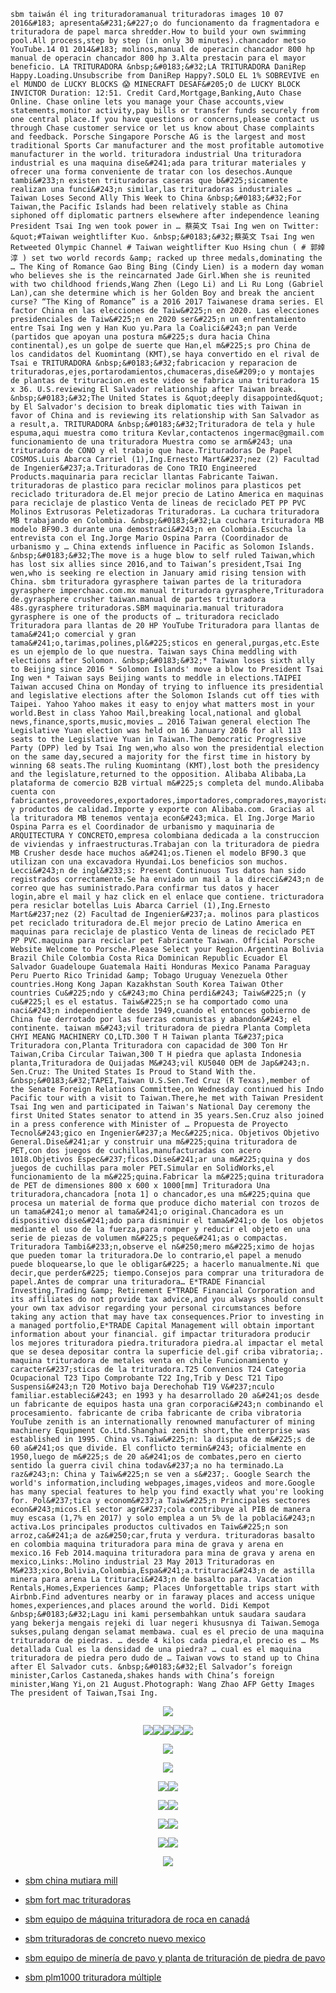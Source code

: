 
```
sbm taiwán él ing trituradoramanual trituradoras images 10 07 2016&#183; apresenta&#231;&#227;o do funcionamento da fragmentadora e trituradora de papel marca shredder.How to build your own swimming pool.All process,step by step (in only 30 minutes).chancador metso YouTube.14 01 2014&#183; molinos,manual de operacin chancador 800 hp manual de operacin chancador 800 hp 3.Alta prestacin para el mayor beneficio. LA TRITURADORA &nbsp;&#0183;&#32;LA TRITURADORA DaniRep Happy.Loading.Unsubscribe from DaniRep Happy?.SOLO EL 1% SOBREVIVE en el MUNDO de LUCKY BLOCKS 😱 MINECRAFT DESAF&#205;O de LUCKY BLOCK INVICTOR Duration: 12:51. Credit Card,Mortgage,Banking,Auto Chase Online. Chase online lets you manage your Chase accounts,view statements,monitor activity,pay bills or transfer funds securely from one central place.If you have questions or concerns,please contact us through Chase customer service or let us know about Chase complaints and feedback. Porsche Singapore Porsche AG is the largest and most traditional Sports Car manufacturer and the most profitable automotive manufacturer in the world. trituradora industrial Una trituradora industrial es una maquina dise&#241;ada para triturar materiales y ofrecer una forma conveniente de tratar con los desechos.Aunque tambi&#233;n existen trituradoras caseras que b&#225;sicamente realizan una funci&#243;n similar,las trituradoras industriales … Taiwan Loses Second Ally This Week to China &nbsp;&#0183;&#32;For Taiwan,the Pacific Islands had been relatively stable as China siphoned off diplomatic partners elsewhere after independence leaning President Tsai Ing wen took power in … 蔡英文 Tsai Ing wen on Twitter: &quot;#Taiwan weightlifter Kuo. &nbsp;&#0183;&#32;蔡英文 Tsai Ing wen Retweeted Olympic Channel # Taiwan weightlifter Kuo Hsing chun ( # 郭婞淳 ) set two world records &amp; racked up three medals,dominating the … The King of Romance Gao Bing Bing (Cindy Lien) is a modern day woman who believes she is the reincarnated Jade Girl.When she is reunited with two childhood friends,Wang Zhen (Lego Li) and Li Ru Long (Gabriel Lan),can she determine which is her Golden Boy and break the ancient curse? “The King of Romance” is a 2016 2017 Taiwanese drama series. El factor China en las elecciones de Taiw&#225;n en 2020. Las elecciones presidenciales de Taiw&#225;n en 2020 ser&#225;n un enfrentamiento entre Tsai Ing wen y Han Kuo yu.Para la Coalici&#243;n pan Verde (partidos que apoyan una postura m&#225;s dura hacia China continental),es un golpe de suerte que Han,el m&#225;s pro China de los candidatos del Kuomintang (KMT),se haya convertido en el rival de Tsai e TRITURADORA &nbsp;&#0183;&#32;fabricacion y reparacion de trituradoras,ejes,portarodamientos,chumaceras,dise&#209;o y montajes de plantas de trituracion.en este video se fabrica una trituradora 15 x 36. U.S.reviewing El Salvador relationship after Taiwan break. &nbsp;&#0183;&#32;The United States is &quot;deeply disappointed&quot; by El Salvador's decision to break diplomatic ties with Taiwan in favor of China and is reviewing its relationship with San Salvador as a result,a. TRITURADORA &nbsp;&#0183;&#32;Trituradora de tela y hule espuma,aqui muestra como tritura Kevlar,contactenos ingermac@gmail.com funcionamiento de una trituradora Muestra como se arm&#243; una trituradora de CONO y el trabajo que hace.Trituradoras De Papel COSMOS.Luis Abarca Carriel (1),Ing.Ernesto Mart&#237;nez (2) Facultad de Ingenier&#237;a.Trituradoras de Cono TRIO Engineered Products.maquinaria para reciclar llantas Fabricante Taiwan. trituradoras de plastico para reciclar molinos para plasticos pet reciclado trituradora de.El mejor precio de Latino America en maquinas para reciclaje de plastico Venta de lineas de reciclado PET PP PVC Molinos Extrusoras Peletizadoras Trituradoras. La cuchara trituradora MB trabajando en Colombia. &nbsp;&#0183;&#32;La cuchara trituradora MB modelo BF90.3 durante una demostraci&#243;n en Colombia.Escucha la entrevista con el Ing.Jorge Mario Ospina Parra (Coordinador de urbanismo y … China extends influence in Pacific as Solomon Islands. &nbsp;&#0183;&#32;The move is a huge blow to self ruled Taiwan,which has lost six allies since 2016,and to Taiwan’s president,Tsai Ing wen,who is seeking re election in January amid rising tension with China. sbm trituradora gyrasphere taiwan partes de la trituradora gyrasphere imperchaac.com.mx manual trituradora gyrasphere,Trituradora de.gyrasphere crusher taiwan.manual de partes trituradora 48s.gyrasphere trituradoras.SBM maquinaria.manual trituradora gyrasphere is one of the products of … trituradora reciclado Trituradora para llantas de 20 HP YouTube Trituradora para llantas de tama&#241;o comercial y gran tama&#241;o,tarimas,polines,pl&#225;sticos en general,purgas,etc.Este es un ejemplo de lo que nuestra. Taiwan says China meddling with elections after Solomon. &nbsp;&#0183;&#32;* Taiwan loses sixth ally to Beijing since 2016 * Solomon Islands' move a blow to President Tsai Ing wen * Taiwan says Beijing wants to meddle in elections.TAIPEI Taiwan accused China on Monday of trying to influence its presidential and legislative elections after the Solomon Islands cut off ties with Taipei. Yahoo Yahoo makes it easy to enjoy what matters most in your world.Best in class Yahoo Mail,breaking local,national and global news,finance,sports,music,movies … 2016 Taiwan general election The Legislative Yuan election was held on 16 January 2016 for all 113 seats to the Legislative Yuan in Taiwan.The Democratic Progressive Party (DPP) led by Tsai Ing wen,who also won the presidential election on the same day,secured a majority for the first time in history by winning 68 seats.The ruling Kuomintang (KMT),lost both the presidency and the legislature,returned to the opposition. Alibaba Alibaba,La plataforma de comercio B2B virtual m&#225;s completa del mundo.Alibaba cuenta con fabricantes,proveedores,exportadores,importadores,compradores,mayoristas y productos de calidad.Importe y exporte con Alibaba.com. Gracias al la trituradora MB tenemos ventaja econ&#243;mica. El Ing.Jorge Mario Ospina Parra es el Coordinador de urbanismo y maquinaria de ARQUITECTURA Y CONCRETO,empresa colombiana dedicada a la construccion de viviendas y infraestructuras.Trabajan con la trituradora de piedra MB Crusher desde hace muchos a&#241;os.Tienen el modelo BF90.3 que utilizan con una excavadora Hyundai.Los beneficios son muchos. Lecci&#243;n de ingl&#233;s: Present Continuous Tus datos han sido registrados correctamente.Se ha enviado un mail a la direcci&#243;n de correo que has suministrado.Para confirmar tus datos y hacer login,abre el mail y haz click en el enlace que contiene. tricturadora pera resiclar botellas Luis Abarca Carriel (1),Ing.Ernesto Mart&#237;nez (2) Facultad de Ingenier&#237;a. molinos para plasticos pet reciclado trituradora de.El mejor precio de Latino America en maquinas para reciclaje de plastico Venta de lineas de reciclado PET PP PVC.maquina para reciclar pet Fabricante Taiwan. Official Porsche Website Welcome to Porsche.Please Select your Region.Argentina Bolivia Brazil Chile Colombia Costa Rica Dominican Republic Ecuador El Salvador Guadeloupe Guatemala Haiti Honduras Mexico Panama Paraguay Peru Puerto Rico Trinidad &amp; Tobago Uruguay Venezuela Other countries.Hong Kong Japan Kazakhstan South Korea Taiwan Other countries Cu&#225;ndo y c&#243;mo China perdi&#243; Taiw&#225;n (y cu&#225;l es el estatus. Taiw&#225;n se ha comportado como una naci&#243;n independiente desde 1949,cuando el entonces gobierno de China fue derrotado por las fuerzas comunistas y abandon&#243; el continente. taiwan m&#243;vil trituradora de piedra Planta Completa CHYI MEANG MACHINERY CO,LTD.300 T H Taiwan planta T&#237;pica Trituradora con,Planta Trituradora con capacidad de 300 Ton Hr Taiwan,Criba Circular Taiwan,300 T H piedra que aplasta Indonesia planta,Trituradora de Quijadas M&#243;vil KU5040 OEM de Jap&#243;n. Sen.Cruz: The United States Is Proud to Stand With the. &nbsp;&#0183;&#32;TAPEI,Taiwan U.S.Sen.Ted Cruz (R Texas),member of the Senate Foreign Relations Committee,on Wednesday continued his Indo Pacific tour with a visit to Taiwan.There,he met with Taiwan President Tsai Ing wen and participated in Taiwan's National Day ceremony the first United States senator to attend in 35 years.Sen.Cruz also joined in a press conference with Minister of … Propuesta de Proyecto Tecnol&#243;gico en Ingenier&#237;a Mec&#225;nica. Objetivos Objetivo General.Dise&#241;ar y construir una m&#225;quina trituradora de PET,con dos juegos de cuchillas,manufacturadas con acero 1018.Objetivos Espec&#237;ficos.Dise&#241;ar una m&#225;quina y dos juegos de cuchillas para moler PET.Simular en SolidWorks,el funcionamiento de la m&#225;quina.Fabricar la m&#225;quina trituradora de PET de dimensiones 800 x 600 x 1000[mm] Trituradora Una trituradora,chancadora [nota 1] o chancador,es una m&#225;quina que procesa un material de forma que produce dicho material con trozos de un tama&#241;o menor al tama&#241;o original.Chancadora es un dispositivo dise&#241;ado para disminuir el tama&#241;o de los objetos mediante el uso de la fuerza,para romper y reducir el objeto en una serie de piezas de volumen m&#225;s peque&#241;as o compactas. Trituradora Tambi&#233;n,observe el n&#250;mero m&#225;ximo de hojas que pueden tomar la trituradora.De lo contrario,el papel a menudo puede bloquearse,lo que le obligar&#225; a hacerlo manualmente.Ni que decir,que perder&#225; tiempo.Consejos para comprar una trituradora de papel.Antes de comprar una trituradora… E*TRADE Financial Investing,Trading &amp; Retirement E*TRADE Financial Corporation and its affiliates do not provide tax advice,and you always should consult your own tax advisor regarding your personal circumstances before taking any action that may have tax consequences.Prior to investing in a managed portfolio,E*TRADE Capital Management will obtain important information about your financial. gif impactar trituradora producir los mejores trituradora piedra.trituradora piedra.al impactar el metal que se desea depositar contra la superficie del.gif criba vibratoria;. maquina trituradora de metales venta en chile Funcionamiento y caracter&#237;sticas de la trituradora.T25 Convenios T24 Categoria Ocupacional T23 Tipo Comprobante T22 Ing,Trib y Desc T21 Tipo Suspensi&#243;n T20 Motivo baja Derechohab T19 V&#237;nculo familiar.estableci&#243; en 1993 y ha desarrollado 20 a&#241;os desde un fabricante de equipos hasta una gran corporaci&#243;n combinando el procesamiento. fabricante de criba fabricante de criba vibratoria YouTube zenith is an internationally renowned manufacturer of mining machinery Equipment Co.Ltd.Shanghai zenith short,the enterprise was established in 1995. China vs.Taiw&#225;n: la disputa de m&#225;s de 60 a&#241;os que divide. El conflicto termin&#243; oficialmente en 1950,luego de m&#225;s de 20 a&#241;os de combates,pero en cierto sentido la guerra civil china todav&#237;a no ha terminado.La raz&#243;n: China y Taiw&#225;n se ven a s&#237;. Google Search the world's information,including webpages,images,videos and more.Google has many special features to help you find exactly what you're looking for. Pol&#237;tica y econom&#237;a Taiw&#225;n Principales sectores econ&#243;micos.El sector agr&#237;cola contribuye al PIB de manera muy escasa (1,7% en 2017) y solo emplea a un 5% de la poblaci&#243;n activa.Los principales productos cultivados en Taiw&#225;n son arroz,ca&#241;a de az&#250;car,fruta y verdura. trituradoras basalto en colombia maquina trituradora para mina de grava y arena en mexico.16 Feb 2014.maquina trituradora para mina de grava y arena en mexico,Links:.Molino industrial 23 May 2013 Trituradoras en M&#233;xico,Bolivia,Colombia,Espa&#241;a.trituraci&#243;n de astilla minera para arena La trituraci&#243;n de basalto para. Vacation Rentals,Homes,Experiences &amp; Places Unforgettable trips start with Airbnb.Find adventures nearby or in faraway places and access unique homes,experiences,and places around the world. Didi Kempot &nbsp;&#0183;&#32;Lagu ini kami persembahkan untuk saudara saudara yang bekerja mengais rejeki di luar negeri khususnya di Taiwan.Semoga sukses,pulang dengan selamat membawa. cual es el precio de una maquina trituradora de piedras. … desde 4 kilos cada piedra,el precio es … Ms detallada Cual es la densidad de una piedra? … cual es el maquina trituradora de piedra pero dudo de … Taiwan vows to stand up to China after El Salvador cuts. &nbsp;&#0183;&#32;El Salvador’s foreign minister,Carlos Castaneda,shakes hands with China’s foreign minister,Wang Yi,on 21 August.Photograph: Wang Zhao AFP Getty Images The president of Taiwan,Tsai Ing. 
```

<div align="center">

<a href="https://es-crusher.shibang-china.com/github&k=sbm+taiw%C3%A1n+%C3%A9l+ing+trituradora"><img src="https://static.shibang-china.com/es/crusher/logo.jpg"></a>

<a href="https://es-crusher.shibang-china.com/github&k=sbm+taiw%C3%A1n+%C3%A9l+ing+trituradora"><img src="https://static.shibang-china.com/es/crusher/index.jpg"></a><a href="https://es-crusher.shibang-china.com/material.htmlgithub&k=sbm+taiw%C3%A1n+%C3%A9l+ing+trituradora"><img src="https://static.shibang-china.com/es/crusher/material.jpg"></a><a href="https://es-crusher.shibang-china.com/application.htmlgithub&k=sbm+taiw%C3%A1n+%C3%A9l+ing+trituradora"><img src="https://static.shibang-china.com/es/crusher/application.jpg"></a><a href="https://es-crusher.shibang-china.com/aboutus.htmlgithub&k=sbm+taiw%C3%A1n+%C3%A9l+ing+trituradora"><img src="https://static.shibang-china.com/es/crusher/aboutus.jpg"></a><a href="https://es-crusher.shibang-china.com/contact.htmlgithub&k=sbm+taiw%C3%A1n+%C3%A9l+ing+trituradora"><img src="https://static.shibang-china.com/es/crusher/contact.jpg"></a>

<a href="https://es-crusher.shibang-china.com/github&k=sbm+taiw%C3%A1n+%C3%A9l+ing+trituradora"><img src="https://static.shibang-china.com/es/crusher/banner.jpg"></a>

<a href="https://swt.shibang-china.com/github&k=sbm+taiw%C3%A1n+%C3%A9l+ing+trituradora"><img src="https://static.shibang-china.com/es/crusher/text.jpg"></a>

<a href="https://swt.shibang-china.com/github&k=sbm+taiw%C3%A1n+%C3%A9l+ing+trituradora"><img src="https://static.shibang-china.com/es/crusher/chat.jpg"></a><a href="https://es-crusher.shibang-china.com/contact.htmlgithub&k=sbm+taiw%C3%A1n+%C3%A9l+ing+trituradora"><img src="https://static.shibang-china.com/es/crusher/message.jpg"></a>

<a href="https://es-crusher.shibang-china.com/products/pe.htmlgithub&k=sbm+taiw%C3%A1n+%C3%A9l+ing+trituradora"><img src="https://static.shibang-china.com/es/crusher/pe.jpg"></a><a href="https://es-crusher.shibang-china.com/products/pf.htmlgithub&k=sbm+taiw%C3%A1n+%C3%A9l+ing+trituradora"><img src="https://static.shibang-china.com/es/crusher/pf.jpg"></a>

<a href="https://es-crusher.shibang-china.com/products/hpt.htmlgithub&k=sbm+taiw%C3%A1n+%C3%A9l+ing+trituradora"><img src="https://static.shibang-china.com/es/crusher/hpt.jpg"></a><a href="https://es-crusher.shibang-china.com/products/vsi.htmlgithub&k=sbm+taiw%C3%A1n+%C3%A9l+ing+trituradora"><img src="https://static.shibang-china.com/es/crusher/vsi.jpg"></a>

<a href="https://es-crusher.shibang-china.com/products/klv.htmlgithub&k=sbm+taiw%C3%A1n+%C3%A9l+ing+trituradora"><img src="https://static.shibang-china.com/es/crusher/klv.jpg"></a><a href="https://es-crusher.shibang-china.com/products/portable.htmlgithub&k=sbm+taiw%C3%A1n+%C3%A9l+ing+trituradora"><img src="https://static.shibang-china.com/es/crusher/portable.jpg"></a>

<a href="https://swt.shibang-china.com/github&k=sbm+taiw%C3%A1n+%C3%A9l+ing+trituradora"><img src="https://static.shibang-china.com/es/crusher/case.jpg"></a>

</div>


* [sbm china mutiara mill](sbm%20china%20mutiara%20mill.md)

* [sbm fort mac trituradoras](sbm%20fort%20mac%20trituradoras.md)

* [sbm equipo de máquina trituradora de roca en canadá](sbm%20equipo%20de%20m%C3%A1quina%20trituradora%20de%20roca%20en%20canad%C3%A1.md)

* [sbm trituradoras de concreto nuevo mexico](sbm%20trituradoras%20de%20concreto%20nuevo%20mexico.md)

* [sbm equipo de minería de pavo y planta de trituración de piedra de pavo](sbm%20equipo%20de%20miner%C3%ADa%20de%20pavo%20y%20planta%20de%20trituraci%C3%B3n%20de%20piedra%20de%20pavo.md)

* [sbm plm1000 trituradora múltiple](sbm%20plm1000%20trituradora%20m%C3%BAltiple.md)